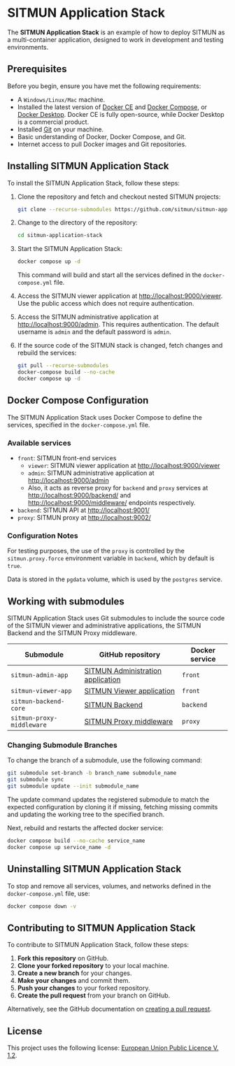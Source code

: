 # SITMUN Application Stack

The **SITMUN Application Stack** is an example of how to deploy SITMUN as a multi-container application, designed to work in development and testing environments.

## Prerequisites

Before you begin, ensure you have met the following requirements:

- A `Windows/Linux/Mac` machine.
- Installed the latest version of [Docker CE](https://docs.docker.com/engine/install/) and [Docker Compose](https://docs.docker.com/compose/install/), or [Docker Desktop](https://www.docker.com/products/docker-desktop/).
  Docker CE is fully open-source, while Docker Desktop is a commercial product.
- Installed [Git](https://git-scm.com/book/en/v2/Getting-Started-Installing-Git) on your machine.
- Basic understanding of Docker, Docker Compose, and Git.
- Internet access to pull Docker images and Git repositories.

## Installing SITMUN Application Stack

To install the SITMUN Application Stack, follow these steps:

1. Clone the repository and fetch and checkout nested SITMUN projects:
    ```bash
    git clone --recurse-submodules https://github.com/sitmun/sitmun-application-stack.git
    ```

2. Change to the directory of the repository:
    ```bash
    cd sitmun-application-stack
    ```

3. Start the SITMUN Application Stack:
    ```bash
    docker compose up -d
    ```
   This command will build and start all the services defined in the `docker-compose.yml` file.

4. Access the SITMUN viewer application at [http://localhost:9000/viewer](http://localhost:9000/viewer). 
   Use the public access which does not require authentication.

5. Access the SITMUN administrative application at [http://localhost:9000/admin](http://localhost:9000/admin).
   This requires authentication. The default username is `admin` and the default password is `admin`.

6. If the source code of the SITMUN stack is changed, fetch changes and rebuild the services:
    ```bash
    git pull --recurse-submodules
    docker-compose build --no-cache
    docker compose up -d
    ```

## Docker Compose Configuration

The SITMUN Application Stack uses Docker Compose to define the services, specified in the `docker-compose.yml` file.

### Available services

- `front`: SITMUN front-end services
  - `viewer`: SITMUN viewer application at <http://localhost:9000/viewer>
  - `admin`: SITMUN administrative application at <http://localhost:9000/admin>
  - Also, it acts as reverse proxy for `backend` and `proxy` services at <http://localhost:9000/backend/> and <http://localhost:9000/middleware/> endpoints respectively. 
- `backend`: SITMUN API at [http://localhost:9001/](http://localhost:9001/)
- `proxy`: SITMUN proxy at [http://localhost:9002/](http://localhost:9002/)

### Configuration Notes

For testing purposes, the use of the `proxy` is controlled by the `sitmun.proxy.force` environment variable in `backend`, which by default is `true`.

Data is stored in the `pgdata` volume, which is used by the `postgres` service.

## Working with submodules

SITMUN Application Stack uses Git submodules to include the source code of the SITMUN viewer and administrative applications, the SITMUN Backend and the SITMUN Proxy middleware.

| Submodule                 | GitHub repository                                                                   | Docker service |
|---------------------------|-------------------------------------------------------------------------------------|----------------|
| `sitmun-admin-app`        | [SITMUN Administration application](https://github.com/sitmun/sitmun-admin-app.git) | `front`        |
| `sitmun-viewer-app`       | [SITMUN Viewer application](https://github.com/sitmun/sitmun-viewer-app.git)        | `front`        |
| `sitmun-backend-core`     | [SITMUN Backend](https://github.com/sitmun/sitmun-backend-core.git)                 | `backend`      |
| `sitmun-proxy-middleware` | [SITMUN Proxy middleware](https://github.com/sitmun/sitmun-proxy-middleware.git)    | `proxy`        |

### Changing Submodule Branches

To change the branch of a submodule, use the following command:

```bash
git submodule set-branch -b branch_name submodule_name
git submodule sync
git submodule update --init submodule_name
```

The update command updates the registered submodule to match the expected configuration by cloning it if missing, fetching missing commits and updating the working tree to the specified branch.

Next, rebuild and restarts the affected docker service:

```bash
docker compose build --no-cache service_name
docker compose up service_name -d
```

## Uninstalling SITMUN Application Stack

To stop and remove all services, volumes, and networks defined in the `docker-compose.yml` file, use:
```bash
docker compose down -v
```

## Contributing to SITMUN Application Stack

To contribute to SITMUN Application Stack, follow these steps:

1. **Fork this repository** on GitHub.
2. **Clone your forked repository** to your local machine.
3. **Create a new branch** for your changes.
4. **Make your changes** and commit them.
5. **Push your changes** to your forked repository.
6. **Create the pull request** from your branch on GitHub.

Alternatively, see the GitHub documentation on [creating a pull request](https://help.github.com/en/github/collaborating-with-issues-and-pull-requests/creating-a-pull-request).

## License

This project uses the following license: [European Union Public Licence V. 1.2](LICENSE).

